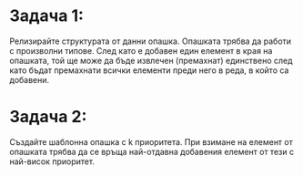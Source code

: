 # Задача 1: 
Релизирайте структурата от данни опашка. Опашката трябва да работи с произволни типове. След като е добавен един елемент в края на опашката, той ще може да бъде извлечен (премахнат) единствено след като бъдат премахнати всички елементи преди него в реда, в който са добавени.

# Задача 2:  
Създайте шаблонна опашка с k приоритета. При взимане на елемент от опашката трябва да се връща най-отдавна добавения елемент от тези с най-висок приоритет.
